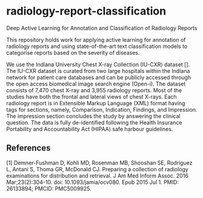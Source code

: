 # radiology-report-classification
Deep Active Learning for Annotation and Classification of Radiology Reports

This repository holds work for applying active learning for annotation of radiology reports and using state-of-the-art text classification models to categorise reports based on the severity of diseases. 

We use the Indiana University Chest X-ray Collection (IU-CXR) dataset []. The IU-CXR dataset is curated from two large hospitals within the Indiana network for patient care databases and can be publicly accessed through the open access biomedical image search engine (Open-i). The dataset consists of 7,470 chest X-ray and 3,955 radiology reports. Most of the studies have both the frontal and lateral views of chest X-rays. Each radiology report is in Extensible Markup Language (XML) format having tags for sections, namely, Comparison, Indication, Findings, and Impression. The impression section concludes the study by answering the clinical question. The data is fully de-identified following the Health Insurance Portability and Accountability Act (HIPAA) safe harbour guidelines. 



## References
[1] Demner-Fushman D, Kohli MD, Rosenman MB, Shooshan SE, Rodriguez L, Antani S, Thoma GR, McDonald CJ. Preparing a collection of radiology examinations for distribution and retrieval. J Am Med Inform Assoc. 2016 Mar;23(2):304-10. doi: 10.1093/jamia/ocv080. Epub 2015 Jul 1. PMID: 26133894; PMCID: PMC5009925.
